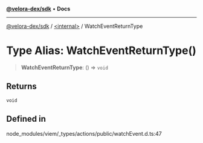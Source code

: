 [**@velora-dex/sdk**](../../README.md) • **Docs**

***

[@velora-dex/sdk](../../globals.md) / [\<internal\>](../README.md) / WatchEventReturnType

# Type Alias: WatchEventReturnType()

> **WatchEventReturnType**: () => `void`

## Returns

`void`

## Defined in

node\_modules/viem/\_types/actions/public/watchEvent.d.ts:47
